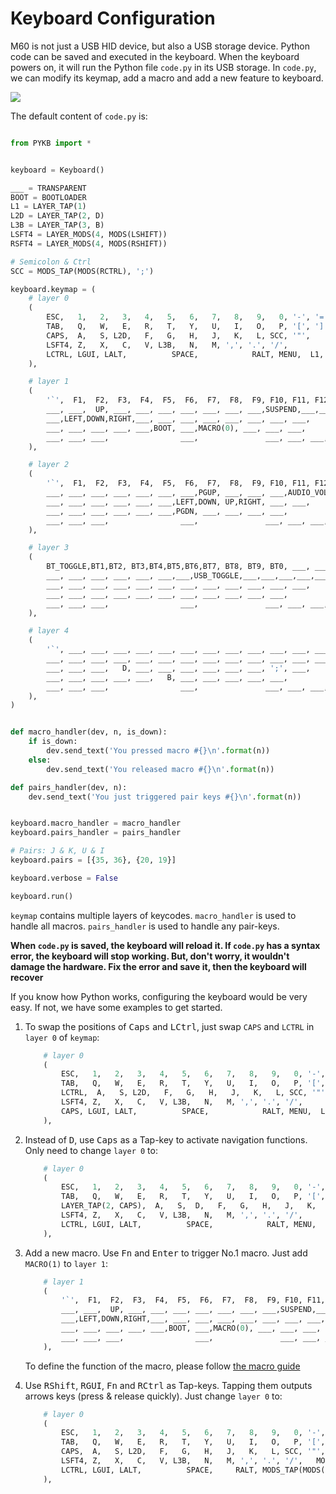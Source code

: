 # Keyboard Configuration

M60 is not just a USB HID device, but also a USB storage device. Python code can be saved and executed in the keyboard. When the keyboard powers on, it will run the Python file `code.py` in its USB storage.
In `code.py`, we can modify its keymap, add a macro and add a new feature to keyboard.

![](https://gitee.com/makerdiary/python-keyboard/raw/resource/img/CIRCUITPY-en.png)

The default content of `code.py` is:

```python

from PYKB import *


keyboard = Keyboard()

___ = TRANSPARENT
BOOT = BOOTLOADER
L1 = LAYER_TAP(1)
L2D = LAYER_TAP(2, D)
L3B = LAYER_TAP(3, B)
LSFT4 = LAYER_MODS(4, MODS(LSHIFT))
RSFT4 = LAYER_MODS(4, MODS(RSHIFT))

# Semicolon & Ctrl
SCC = MODS_TAP(MODS(RCTRL), ';')

keyboard.keymap = (
    # layer 0
    (
        ESC,   1,   2,   3,   4,   5,   6,   7,   8,   9,   0, '-', '=', BACKSPACE,
        TAB,   Q,   W,   E,   R,   T,   Y,   U,   I,   O,   P, '[', ']', '|',
        CAPS,  A,   S, L2D,   F,   G,   H,   J,   K,   L, SCC, '"',    ENTER,
        LSFT4, Z,   X,   C,   V, L3B,   N,   M, ',', '.', '/',         RSFT4,
        LCTRL, LGUI, LALT,          SPACE,            RALT, MENU,  L1, RCTRL
    ),

    # layer 1
    (
        '`',  F1,  F2,  F3,  F4,  F5,  F6,  F7,  F8,  F9, F10, F11, F12, DEL,
        ___, ___,  UP, ___, ___, ___, ___, ___, ___, ___,SUSPEND,___,___,___,
        ___,LEFT,DOWN,RIGHT,___, ___, ___, ___, ___, ___, ___, ___,      ___,
        ___, ___, ___, ___, ___,BOOT, ___,MACRO(0), ___, ___, ___,       ___,
        ___, ___, ___,                ___,               ___, ___, ___,  ___
    ),

    # layer 2
    (
        '`',  F1,  F2,  F3,  F4,  F5,  F6,  F7,  F8,  F9, F10, F11, F12, DEL,
        ___, ___, ___, ___, ___, ___, ___,PGUP, ___, ___, ___,AUDIO_VOL_DOWN,AUDIO_VOL_UP,AUDIO_MUTE,
        ___, ___, ___, ___, ___, ___,LEFT,DOWN, UP,RIGHT, ___, ___,      ___,
        ___, ___, ___, ___, ___, ___,PGDN, ___, ___, ___, ___,           ___,
        ___, ___, ___,                ___,               ___, ___, ___,  ___
    ),

    # layer 3
    (
        BT_TOGGLE,BT1,BT2, BT3,BT4,BT5,BT6,BT7, BT8, BT9, BT0, ___, ___, ___,
        ___, ___, ___, ___, ___, ___,___,USB_TOGGLE,___,___,___,___,___, ___,
        ___, ___, ___, ___, ___, ___, ___, ___, ___, ___, ___, ___,      ___,
        ___, ___, ___, ___, ___, ___, ___, ___, ___, ___, ___,           ___,
        ___, ___, ___,                ___,               ___, ___, ___,  ___
    ),

    # layer 4
    (
        '`', ___, ___, ___, ___, ___, ___, ___, ___, ___, ___, ___, ___, ___,
        ___, ___, ___, ___, ___, ___, ___, ___, ___, ___, ___, ___, ___, ___,
        ___, ___, ___,   D, ___, ___, ___, ___, ___, ___, ';', ___,      ___,
        ___, ___, ___, ___, ___,   B, ___, ___, ___, ___, ___,           ___,
        ___, ___, ___,                ___,               ___, ___, ___,  ___
    ),
)


def macro_handler(dev, n, is_down):
    if is_down:
        dev.send_text('You pressed macro #{}\n'.format(n))
    else:
        dev.send_text('You released macro #{}\n'.format(n))

def pairs_handler(dev, n):
    dev.send_text('You just triggered pair keys #{}\n'.format(n))


keyboard.macro_handler = macro_handler
keyboard.pairs_handler = pairs_handler

# Pairs: J & K, U & I
keyboard.pairs = [{35, 36}, {20, 19}]

keyboard.verbose = False

keyboard.run()

```

`keymap` contains multiple layers of keycodes. `macro_handler` is used to handle all macros. `pairs_handler` is used to handle any pair-keys.

**When `code.py` is saved, the keyboard will reload it. If `code.py` has a syntax error, the keyboard will stop working. But, don't worry, it wouldn't damage the hardware. Fix the error and save it, then the keyboard will recover**

If you know how Python works, configuring the keyboard would be very easy. If not, we have some examples to get started.

1.  To swap the positions of <kbd>Caps</kbd> and <kbd>LCtrl</kbd>, just swap `CAPS` and `LCTRL` in `layer 0` of `keymap`:

    ```python
        # layer 0
        (
            ESC,   1,   2,   3,   4,   5,   6,   7,   8,   9,   0, '-', '=', BACKSPACE,
            TAB,   Q,   W,   E,   R,   T,   Y,   U,   I,   O,   P, '[', ']', '|',
            LCTRL,  A,   S, L2D,   F,   G,   H,   J,   K,   L, SCC, '"',    ENTER,
            LSFT4, Z,   X,   C,   V, L3B,   N,   M, ',', '.', '/',         RSFT4,
            CAPS, LGUI, LALT,          SPACE,            RALT, MENU,  L1, RCTRL
        ),
    ```

2.  Instead of <kbd>D</kbd>, use <kbd>Caps</kbd> as a Tap-key to activate navigation functions. Only need to change `layer 0` to:

    ```python
        # layer 0
        (
            ESC,   1,   2,   3,   4,   5,   6,   7,   8,   9,   0, '-', '=', BACKSPACE,
            TAB,   Q,   W,   E,   R,   T,   Y,   U,   I,   O,   P, '[', ']', '|',
            LAYER_TAP(2, CAPS),  A,   S,  D,   F,   G,   H,   J,   K,   L, SCC, '"',    ENTER,
            LSFT4, Z,   X,   C,   V, L3B,   N,   M, ',', '.', '/',         RSFT4,
            LCTRL, LGUI, LALT,          SPACE,            RALT, MENU,  L1, RCTRL
        ),
    ```

2.  Add a new macro. Use <kbd>Fn</kbd> and <kbd>Enter</kbd> to trigger No.1 macro. Just add `MACRO(1)` to `layer 1`:

    ```python
        # layer 1
        (
            '`',  F1,  F2,  F3,  F4,  F5,  F6,  F7,  F8,  F9, F10, F11, F12, DEL,
            ___, ___,  UP, ___, ___, ___, ___, ___, ___, ___,SUSPEND,___,___,___,
            ___,LEFT,DOWN,RIGHT,___, ___, ___, ___, ___, ___, ___, ___,    MACRO(1),
            ___, ___, ___, ___, ___,BOOT, ___,MACRO(0), ___, ___, ___,       ___,
            ___, ___, ___,                ___,               ___, ___, ___,  ___
        ),
    ```

    To define the function of the macro, please follow [the macro guide](macro.md)

4.  Use <kbd>RShift</kbd>, <kbd>RGUI</kbd>, <kbd>Fn</kbd> and <kbd>RCtrl</kbd> as Tap-keys. Tapping them outputs arrows keys (press & release quickly). Just change `layer 0` to:

    ```python
        # layer 0
        (
            ESC,   1,   2,   3,   4,   5,   6,   7,   8,   9,   0, '-', '=', BACKSPACE,
            TAB,   Q,   W,   E,   R,   T,   Y,   U,   I,   O,   P, '[', ']', '|',
            CAPS,  A,   S, L2D,   F,   G,   H,   J,   K,   L, SCC, '"',    ENTER,
            LSFT4, Z,   X,   C,   V, L3B,   N,   M, ',', '.', '/',   MODS_TAP(MODS(RSHIFT), UP),
            LCTRL, LGUI, LALT,          SPACE,     RALT, MODS_TAP(MODS(RGUI), LEFT), LAYER_TAP(1, DOWN), MODS_TAP(MODS(RCTRL), RIGHT)
        ),
    ```
